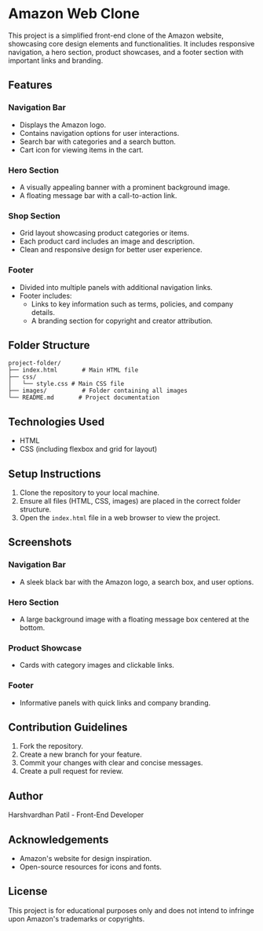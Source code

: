 # Amazon Web Clone

This project is a simplified front-end clone of the Amazon website, showcasing core design elements and functionalities. It includes responsive navigation, a hero section, product showcases, and a footer section with important links and branding.

## Features

### Navigation Bar
- Displays the Amazon logo.
- Contains navigation options for user interactions.
- Search bar with categories and a search button.
- Cart icon for viewing items in the cart.

### Hero Section
- A visually appealing banner with a prominent background image.
- A floating message bar with a call-to-action link.

### Shop Section
- Grid layout showcasing product categories or items.
- Each product card includes an image and description.
- Clean and responsive design for better user experience.

### Footer
- Divided into multiple panels with additional navigation links.
- Footer includes:
  - Links to key information such as terms, policies, and company details.
  - A branding section for copyright and creator attribution.

## Folder Structure
```
project-folder/
├── index.html       # Main HTML file
├── css/
│   └── style.css # Main CSS file
├── images/          # Folder containing all images
└── README.md       # Project documentation
```

## Technologies Used
- HTML
- CSS (including flexbox and grid for layout)

## Setup Instructions
1. Clone the repository to your local machine.
2. Ensure all files (HTML, CSS, images) are placed in the correct folder structure.
3. Open the `index.html` file in a web browser to view the project.

## Screenshots

### Navigation Bar
- A sleek black bar with the Amazon logo, a search box, and user options.

### Hero Section
- A large background image with a floating message box centered at the bottom.

### Product Showcase
- Cards with category images and clickable links.

### Footer
- Informative panels with quick links and company branding.

## Contribution Guidelines
1. Fork the repository.
2. Create a new branch for your feature.
3. Commit your changes with clear and concise messages.
4. Create a pull request for review.

## Author
Harshvardhan Patil - Front-End Developer

## Acknowledgements
- Amazon's website for design inspiration.
- Open-source resources for icons and fonts.

## License
This project is for educational purposes only and does not intend to infringe upon Amazon's trademarks or copyrights.

